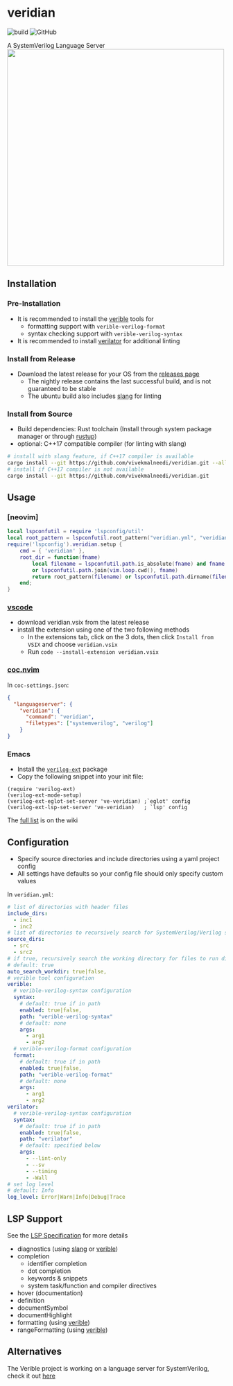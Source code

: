 # veridian

![build](https://github.com/vivekmalneedi/veridian/workflows/CI/badge.svg)
![GitHub](https://img.shields.io/github/license/vivekmalneedi/veridian)

A SystemVerilog Language Server\
<a href="https://asciinema.org/a/374859" target="_blank"><img src="https://asciinema.org/a/374859.svg" width="500"/></a>

## Installation

### Pre-Installation

- It is recommended to install the [verible](https://github.com/google/verible) tools for
  - formatting support with `verible-verilog-format`
  - syntax checking support with `verible-verilog-syntax`
- It is recommended to install [verilator](https://www.veripool.org/verilator/) for additional linting

### Install from Release

- Download the latest release for your OS from the [releases page](https://github.com/vivekmalneedi/veridian/releases)
  - The nightly release contains the last successful build, and is not guaranteed to be stable
  - The ubuntu build also includes [slang](https://github.com/MikePopoloski/slang) for linting

### Install from Source

- Build dependencies: Rust toolchain (Install through system package manager or through [rustup](https://rustup.rs/]))
- optional: C++17 compatible compiler (for linting with slang)

```bash
# install with slang feature, if C++17 compiler is available
cargo install --git https://github.com/vivekmalneedi/veridian.git --all-features
# install if C++17 compiler is not available
cargo install --git https://github.com/vivekmalneedi/veridian.git
```

## Usage

### [neovim]
```lua
local lspconfutil = require 'lspconfig/util'
local root_pattern = lspconfutil.root_pattern("veridian.yml", "veridian.yaml", ".git")
require('lspconfig').veridian.setup {
    cmd = { 'veridian' },
    root_dir = function(fname)
        local filename = lspconfutil.path.is_absolute(fname) and fname
        or lspconfutil.path.join(vim.loop.cwd(), fname)
        return root_pattern(filename) or lspconfutil.path.dirname(filename)
    end;
}
````

### [vscode](https://github.com/vivekmalneedi/veridian/tree/master/extensions/vscode)

- download veridian.vsix from the latest release
- install the extension using one of the two following methods
  - In the extensions tab, click on the 3 dots, then click `Install from VSIX` and choose `veridian.vsix`
  - Run `code --install-extension veridian.vsix`

### [coc.nvim](https://github.com/neoclide/coc.nvim)

In `coc-settings.json`:

```json
{
  "languageserver": {
    "veridian": {
      "command": "veridian",
      "filetypes": ["systemverilog", "verilog"]
    }
}

```

### Emacs

- Install the [`verilog-ext`](https://github.com/gmlarumbe/verilog-ext/) package
- Copy the following snippet into your init file:

```elisp
(require 'verilog-ext)
(verilog-ext-mode-setup)
(verilog-ext-eglot-set-server 've-veridian) ;`eglot' config
(verilog-ext-lsp-set-server 've-veridian)   ; `lsp' config
```

The [full list](https://github.com/vivekmalneedi/veridian/wiki/Usage-Instructions-for-various-LSP-Clients) is on the wiki

## Configuration

- Specify source directories and include directories using a yaml project config
- All settings have defaults so your config file should only specify custom values

In `veridian.yml`:

```yaml
# list of directories with header files
include_dirs:
  - inc1
  - inc2
# list of directories to recursively search for SystemVerilog/Verilog sources
source_dirs:
  - src
  - src2
# if true, recursively search the working directory for files to run diagnostics on
# default: true
auto_search_workdir: true|false,
# verible tool configuration
verible:
  # verible-verilog-syntax configuration
  syntax:
    # default: true if in path
    enabled: true|false,
    path: "verible-verilog-syntax"
    # default: none
    args:
      - arg1
      - arg2
  # verible-verilog-format configuration
  format:
    # default: true if in path
    enabled: true|false,
    path: "verible-verilog-format"
    # default: none
    args:
      - arg1
      - arg2
verilator:
  # verible-verilog-syntax configuration
  syntax:
    # default: true if in path
    enabled: true|false,
    path: "verilator"
    # default: specified below
    args:
      - --lint-only
      - --sv
      - --timing
      - -Wall
# set log level
# default: Info
log_level: Error|Warn|Info|Debug|Trace
```

## LSP Support

See the [LSP Specification](https://microsoft.github.io/language-server-protocol/specifications/specification-current/) for more details

- diagnostics (using [slang](https://github.com/MikePopoloski/slang) or [verible](https://github.com/google/verible))
- completion
  - identifier completion
  - dot completion
  - keywords & snippets
  - system task/function and compiler directives
- hover (documentation)
- definition
- documentSymbol
- documentHighlight
- formatting (using [verible](https://github.com/google/verible))
- rangeFormatting (using [verible](https://github.com/google/verible))

## Alternatives
The Verible project is working on a language server for SystemVerilog, check it out [here](https://github.com/chipsalliance/verible/tree/master/verilog/tools/ls)
